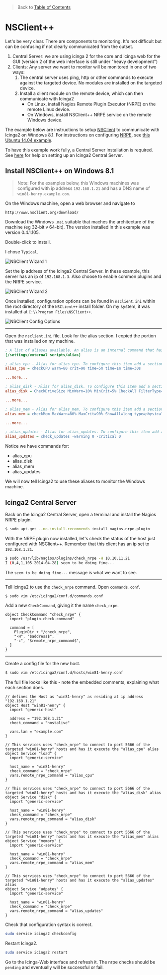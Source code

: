 > Back to [Table of Contents](https://github.com/jpfluger/examples)

# NSClient++

Let's be very clear. There are components to monitoring. It's not difficult but can be confusing if not clearly communicated from the outset.

1. Central Server: we are using icinga 2 for the core and icinga web for the GUI (version 2 of the web interface is still under "heavy development")
2. Clients: Any server we want to monitor will be monitored in one of two ways:
   1. The central server uses ping, http or other commands to execute against the targeted device. No modules are installed on the targeted device.
   2. Install a client module on the remote device, which can then communicate with Icinga2
      * On Linux, install Nagios Remote Plugin Executor (NRPE) on the remote Linux device.
      * On Windows, install NSClient++ NRPE service on the remote Windows device.

The example below are instructions to setup [NSClient](http://www.nsclient.org/about/) to communicate with Icinga2 on Windows 8.1. For instructions on configuring [NRPE](http://exchange.nagios.org/directory/Addons/Monitoring-Agents/NRPE--2D-Nagios-Remote-Plugin-Executor/details), see [this Ubuntu 14.04 example](https://github.com/jpfluger/examples/blob/master/ubuntu-14.04/nagios-npre-client.md).

To have this example work fully, a Central Server installation is required. See [here](https://github.com/jpfluger/examples/blob/master/ubuntu-14.04/icinga2-server.md) for help on setting up an Icinga2 Central Server.

## Install NSClient++ on Windows 8.1

> Note: For the examples below, this Windows machines was configured with ip address `192.168.1.21` and has a DNS name of `win81-henry.example.com`.

On the Windows machine, open a web browser and navigate to

```
http://www.nsclient.org/download/
```

Download the Windows `.msi` suitable that maches the architecture of the machine (eg 32-bit v 64-bit). The version installed in this example was version 0.4.1.105.

Double-click to install.

I chose `Typical`.

![NSClient Wizard 1](https://github.com/jpfluger/examples/blob/master/windows/nsclient/nsclient-wiz1.png)

Set the ip address of the Icinga2 Central Server. In these example, this server has an ip of `192.168.1.3`. Also choose to enable common plugins and the NRPE service.

![NSClient Wizard 2](https://github.com/jpfluger/examples/blob/master/windows/nsclient/nsclient-wiz2.png)

Once installed, configuration options can be found in `nsclient.ini` within the root directory of the `NSClient++` install folder. On my system, it was installed at `C:\\Program Files\NSClient++`.

![NSClient Config Options](https://github.com/jpfluger/examples/blob/master/windows/nsclient/nsclient-expl.png)

---

Open the `nsclient.ini` file. Look for the alias section. I copied the portion that was installed on my machine.

```ini
; A list of aliases available. An alias is an internal command that has been "wrapped" (to add arguments). Be careful so you don't create loops (ie check_loop=check_a, check_a=check_loop)
[/settings/external scripts/alias]

; alias_cpu - Alias for alias_cpu. To configure this item add a section called: /settings/external scripts/alias/alias_cpu
alias_cpu = checkCPU warn=80 crit=90 time=5m time=1m time=30s

...more...

; alias_disk - Alias for alias_disk. To configure this item add a section called: /settings/external scripts/alias/alias_disk
alias_disk = CheckDriveSize MinWarn=10% MinCrit=5% CheckAll FilterType=FIXED

...more...

; alias_mem - Alias for alias_mem. To configure this item add a section called: /settings/external scripts/alias/alias_mem
alias_mem = checkMem MaxWarn=80% MaxCrit=90% ShowAll=long type=physical type=virtual type=paged type=page

...more...

; alias_updates - Alias for alias_updates. To configure this item add a section called: /settings/external scripts/alias/alias_updates
alias_updates = check_updates -warning 0 -critical 0

```

Notice we have commands for:

  * alias_cpu
  * alias_disk
  * alias_mem
  * alias_updates

We will now tell Icinga2 to use these aliases to monitor the Windows machine.

## Icinga2 Central Server

Back on the Icinga2 Central Server, open a terminal and install the Nagios NRPE plugin.


```bash
$ sudo apt-get --no-install-recommends install nagios-nrpe-plugin
```

With the NRPE plugin now installed, let's check the status of the host just configured with NSClient++. Remember that this client has an ip set to `192.168.1.21`.

```bash
$ sudo /usr/lib/nagios/plugins/check_nrpe -H 10.10.11.21
I (0,4,1,105 2014-04-28) seem to be doing fine...
```

The `seem to be doing fine...` message is what we want to see.

---

Tell Icinga2 to use the `check_nrpe` command.  Open `commands.conf`.

```bash
$ sudo vim /etc/icinga2/conf.d/commands.conf 
```

Add a new `CheckCommand`, giving it the name `check_nrpe`.

```
object CheckCommand "check_nrpe" {
  import "plugin-check-command"

  command = [
    PluginDir + "/check_nrpe",
    "-H", "$address$",
    "-c", "$remote_nrpe_command$",
  ]
}
```

---

Create a config file for the new host.

```bash
$ sudo vim /etc/icinga2/conf.d/hosts/win81-henry.conf
```

The full file looks like this - note the embedded comments, explaining what each section does.

```
// defines the Host as "win81-henry" as residing at ip address "192.168.1.21"
object Host "win81-henry" {
  import "generic-host"

  address = "192.168.1.21"
  check_command = "hostalive"

  vars.lan = "example.com"
}

// This services uses "check_nrpe" to connect to port 5666 of the targeted "win81-henry" hosts and has it execute the "alias_cpu" alias
object Service "load" {
  import "generic-service"

  host_name = "win81-henry"
  check_command = "check_nrpe"
  vars.remote_nrpe_command = "alias_cpu"
}

// This services uses "check_nrpe" to connect to port 5666 of the targeted "win81-henry" hosts and has it execute the "alias_disk" alias
object Service "disk" {
  import "generic-service"

  host_name = "win81-henry"
  check_command = "check_nrpe"
  vars.remote_nrpe_command = "alias_disk"
}

// This services uses "check_nrpe" to connect to port 5666 of the targeted "win81-henry" hosts and has it execute the "alias_mem" alias
object Service "memory" {
  import "generic-service"

  host_name = "win81-henry"
  check_command = "check_nrpe"
  vars.remote_nrpe_command = "alias_mem"
}

// This services uses "check_nrpe" to connect to port 5666 of the targeted "win81-henry" hosts and has it execute the "alias_updates" alias
object Service "udpates" {
  import "generic-service"

  host_name = "win81-henry"
  check_command = "check_nrpe"
  vars.remote_nrpe_command = "alias_updates"
}
```

Check that configuration syntax is correct.

```bash
sudo service icinga2 checkconfig
```

Restart Icinga2.

```bash
sudo service icinga2 restart
```

Go to the Icinga-Web interface and refresh it. The nrpe checks should be `pending` and eventually will be successful or fail.
